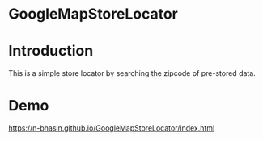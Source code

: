# GoogleMapStoreLocator

# Introduction

This is a simple store locator by searching the zipcode of pre-stored data.

# Demo

https://n-bhasin.github.io/GoogleMapStoreLocator/index.html
